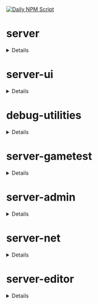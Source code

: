 [![Daily NPM Script](https://github.com/WavePlayz/minecraft-npms-auto/actions/workflows/fetch.yml/badge.svg)](https://github.com/WavePlayz/minecraft-npms-auto/actions/workflows/fetch.yml)
# server
<details>

stable
```
1.19.0
```

beta
```
2.0.0-beta.1.21.80-stable
```

preview
```
2.0.0-rc.1.21.80-preview.22
```

preview beta
```
2.1.0-beta.1.21.80-preview.22
```
</details>

# server-ui
<details>

stable
```
1.3.0
```

beta
```
2.0.0-beta.1.21.80-stable
```

preview
```
2.0.0-rc.1.21.80-preview.22
```

preview beta
```
2.1.0-beta.1.21.80-preview.22
```
</details>

# debug-utilities
<details>

stable
```
null
```

beta
```
1.0.0-beta.1.21.80-stable
```

preview
```
null
```

preview beta
```
1.0.0-beta.1.21.90-preview.21
```
</details>

# server-gametest
<details>

stable
```
0.1.0
```

beta
```
1.0.0-beta.1.21.80-stable
```

preview
```
0.1.0-rc.1.21.40-preview.20
```

preview beta
```
1.0.0-beta.1.21.90-preview.21
```
</details>

# server-admin
<details>

stable
```
1.0.0-beta.release.1.19.50
```

beta
```
1.0.0-beta.1.21.80-stable
```

preview
```
null
```

preview beta
```
1.0.0-beta.1.21.90-preview.21
```
</details>

# server-net
<details>

stable
```
1.0.0-beta.release.1.19.50
```

beta
```
1.0.0-beta.1.21.80-stable
```

preview
```
null
```

preview beta
```
1.0.0-beta.1.21.90-preview.21
```
</details>

# server-editor
<details>

stable
```
null
```

beta
```
0.1.0-beta.1.21.80-stable
```

preview
```
null
```

preview beta
```
0.1.0-beta.1.21.90-preview.21
```
</details>

